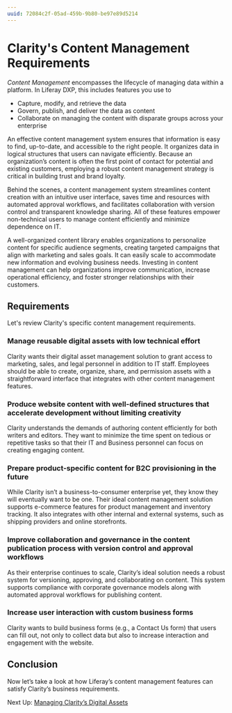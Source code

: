 ```yaml
---
uuid: 72084c2f-05ad-459b-9b80-be97e89d5214
---
```

# Clarity's Content Management Requirements
<!--TASK: Reconsider article name.-->

*Content Management* encompasses the lifecycle of managing data within a platform. In Liferay DXP, this includes features you use to

- Capture, modify, and retrieve the data
- Govern, publish, and deliver the data as content
- Collaborate on managing the content with disparate groups across your enterprise

An effective content management system ensures that information is easy to find, up-to-date, and accessible to the right people. It organizes data in logical structures that users can navigate efficiently. Because an organization’s content is often the first point of contact for potential and existing customers, employing a robust content management strategy is critical in building trust and brand loyalty.

Behind the scenes, a content management system streamlines content creation with an intuitive user interface, saves time and resources with automated approval workflows, and facilitates collaboration with version control and transparent knowledge sharing. All of these features empower non-technical users to manage content efficiently and minimize dependence on IT.

A well-organized content library enables organizations to personalize content for specific audience segments, creating targeted campaigns that align with marketing and sales goals. It can easily scale to accommodate new information and evolving business needs. Investing in content management can help organizations improve communication, increase operational efficiency, and foster stronger relationships with their customers.

## Requirements

Let's review Clarity's specific content management requirements.

### Manage reusable digital assets with low technical effort

Clarity wants their digital asset management solution to grant access to marketing, sales, and legal personnel in addition to IT staff. Employees should be able to create, organize, share, and permission assets with a straightforward interface that integrates with other content management features. 

### Produce website content with well-defined structures that accelerate development without limiting creativity

Clarity understands the demands of authoring content efficiently for both writers and editors. They want to minimize the time spent on tedious or repetitive tasks so that their IT and Business personnel can focus on creating engaging content. 

### Prepare product-specific content for B2C provisioning in the future

While Clarity isn’t a business-to-consumer enterprise yet, they know they will eventually want to be one. Their ideal content management solution supports e-commerce features for product management and inventory tracking. It also integrates with other internal and external systems, such as shipping providers and online storefronts.

### Improve collaboration and governance in the content publication process with version control and approval workflows

As their enterprise continues to scale, Clarity’s ideal solution needs a robust system for versioning, approving, and collaborating on content. This system supports compliance with corporate governance models along with automated approval workflows for publishing content.

### Increase user interaction with custom business forms

Clarity wants to build business forms (e.g., a Contact Us form) that users can fill out, not only to collect data but also to increase interaction and engagement with the website.

## Conclusion

Now let’s take a look at how Liferay’s content management features can satisfy Clarity’s business requirements.

Next Up: [Managing Clarity’s Digital Assets](./managing-claritys-digital-assets.md)
